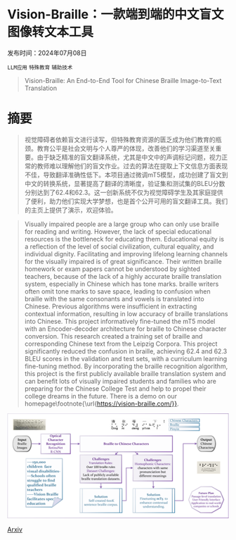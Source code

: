 # Vision-Braille：一款端到端的中文盲文图像转文本工具

发布时间：2024年07月08日

`LLM应用` `特殊教育` `辅助技术`

> Vision-Braille: An End-to-End Tool for Chinese Braille Image-to-Text Translation

# 摘要

> 视觉障碍者依赖盲文进行读写，但特殊教育资源的匮乏成为他们教育的瓶颈。教育公平是社会文明与个人尊严的体现，改善他们的学习渠道至关重要。由于缺乏精准的盲文翻译系统，尤其是中文中的声调标记问题，视力正常的教师难以理解他们的盲文作业。过去的算法在提取上下文信息方面表现不佳，导致翻译准确性低下。本项目通过微调mT5模型，成功创建了盲文到中文的转换系统，显著提高了翻译的清晰度，验证集和测试集的BLEU分数分别达到了62.4和62.3。这一创新系统不仅为视觉障碍学生及其家庭提供了便利，助力他们实现大学梦想，也是首个公开可用的盲文翻译工具。我们的主页上提供了演示，欢迎体验。

> Visually impaired people are a large group who can only use braille for reading and writing. However, the lack of special educational resources is the bottleneck for educating them. Educational equity is a reflection of the level of social civilization, cultural equality, and individual dignity. Facilitating and improving lifelong learning channels for the visually impaired is of great significance. Their written braille homework or exam papers cannot be understood by sighted teachers, because of the lack of a highly accurate braille translation system, especially in Chinese which has tone marks. braille writers often omit tone marks to save space, leading to confusion when braille with the same consonants and vowels is translated into Chinese. Previous algorithms were insufficient in extracting contextual information, resulting in low accuracy of braille translations into Chinese. This project informatively fine-tuned the mT5 model with an Encoder-decoder architecture for braille to Chinese character conversion. This research created a training set of braille and corresponding Chinese text from the Leipzig Corpora. This project significantly reduced the confusion in braille, achieving $62.4$ and $62.3$ BLEU scores in the validation and test sets, with a curriculum learning fine-tuning method. By incorporating the braille recognition algorithm, this project is the first publicly available braille translation system and can benefit lots of visually impaired students and families who are preparing for the Chinese College Test and help to propel their college dreams in the future. There is a demo on our homepage\footnote{\url{https://vision-braille.com/}}.

![Vision-Braille：一款端到端的中文盲文图像转文本工具](../../../paper_images/2407.06048/x1.png)

[Arxiv](https://arxiv.org/abs/2407.06048)